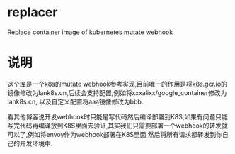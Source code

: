 # replacer

Replace container image of kubernetes mutate webhook

# 说明 

这个库是一个k8s的mutate webhook参考实现,目前唯一的作用是将k8s.gcr.io的镜像修改为lank8s.cn,后续会支持配置,例如将xxxalixx/google_container修改为lank8s.cn, 以及自定义配置将aaa镜像修改为bbb.  

看其他博客说开发webhook时只能是写代码然后编译部署到K8S,如果有问题只能写完代码再编译放到K8S里面去验证,其实我们只需要部署一个webhook的转发就可以了,例如将envoy作为webhook部署在K8S里面,然后将所有请求都转发到你自己的开发环境中.
